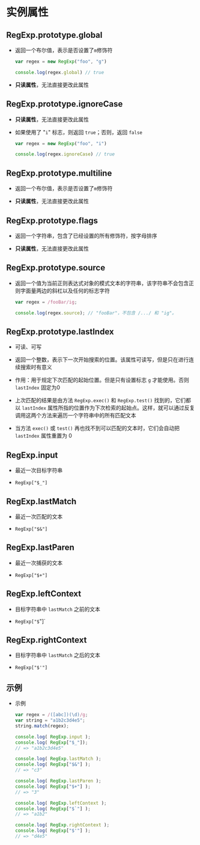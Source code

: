 # 实例属性

## RegExp.prototype.global

*   返回一个布尔值，表示是否设置了`m`修饰符

    ```javascript
    var regex = new RegExp("foo", "g")

    console.log(regex.global) // true
    ```

*   **只读属性**，无法直接更改此属性

## RegExp.prototype.ignoreCase

*   **只读属性**，无法直接更改此属性

*   如果使用了 "`i`" 标志，则返回 `true`；否则，返回 `false`

    ```javascript
    var regex = new RegExp("foo", "i")

    console.log(regex.ignoreCase) // true
    ```

## RegExp.prototype.multiline

*   返回一个布尔值，表示是否设置了`m`修饰符

*   **只读属性**，无法直接更改此属性

## RegExp.prototype.flags

*   返回一个字符串，包含了已经设置的所有修饰符，按字母排序

*   **只读属性**，无法直接更改此属性

## RegExp.prototype.source

*   返回一个值为当前正则表达式对象的模式文本的字符串，该字符串不会包含正则字面量两边的斜杠以及任何的标志字符

    ```javascript
    var regex = /fooBar/ig;

    console.log(regex.source); // "fooBar"，不包含 /.../ 和 "ig"。
    ```

## RegExp.prototype.lastIndex

*   可读、可写

*   返回一个整数，表示下一次开始搜索的位置。该属性可读写，但是只在进行连续搜索时有意义

*   作用：用于规定下次匹配的起始位置。但是只有设置标志 `g` 才能使用。否则 `lastIndex` 固定为0

*   上次匹配的结果是由方法 `RegExp.exec()` 和 `RegExp.test()` 找到的，它们都以 `lastIndex` 属性所指的位置作为下次检索的起始点。这样，就可以通过反复调用这两个方法来遍历一个字符串中的所有匹配文本

*   当方法 `exec()` 或 `test()` 再也找不到可以匹配的文本时，它们会自动把 `lastIndex` 属性重置为 0

## RegExp.input

*   最近一次目标字符串

*   `RegExp["$_"]`

## RegExp.lastMatch

*   最近一次匹配的文本

*   `RegExp["$&"]`

## RegExp.lastParen

*   最近一次捕获的文本

*   `RegExp["$+"]`

## RegExp.leftContext

*   目标字符串中 `lastMatch` 之前的文本

*   `RegExp["$`"]\`

## RegExp.rightContext

*   目标字符串中 `lastMatch` 之后的文本

*   `RegExp["$'"]`

## 示例

*   示例

    ```javascript
    var regex = /([abc])(\d)/g;
    var string = "a1b2c3d4e5";
    string.match(regex);
    ```

    ```javascript
    console.log( RegExp.input );
    console.log( RegExp["$_"]);
    // => "a1b2c3d4e5"
    ```

    ```javascript
    console.log( RegExp.lastMatch );
    console.log( RegExp["$&"] );
    // => "c3"
    ```

    ```javascript
    console.log( RegExp.lastParen );
    console.log( RegExp["$+"] );
    // => "3"
    ```

    ```javascript
    console.log( RegExp.leftContext );
    console.log( RegExp["$`"] );
    // => "a1b2"
    ```

    ```javascript
    console.log( RegExp.rightContext );
    console.log( RegExp["$'"] );
    // => "d4e5"
    ```
